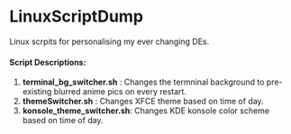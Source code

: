 # LinuxScriptDump
Linux scrpits for personalising my ever changing DEs.

#### Script Descriptions:

1. **terminal_bg_switcher.sh**  : Changes the termninal background to pre-existing blurred anime pics on every restart.
2. **themeSwitcher.sh**         : Changes XFCE theme based on time of day. 
3. **konsole_theme_switcher.sh**: Changes KDE konsole color scheme based on time of day.
